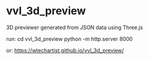 # vvl_3d_preview
3D previewer generated from JSON data using Three.js

run: 
cd vvl_3d_preview
python -m http.server 8000

or:
https://wtechartist.github.io/vvl_3d_preview/

